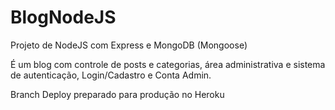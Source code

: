 # BlogNodeJS
Projeto de NodeJS com Express e MongoDB (Mongoose)

É um blog com controle de posts e categorias, área administrativa e sistema de autenticação, Login/Cadastro e Conta Admin.

Branch Deploy preparado para produção no Heroku
